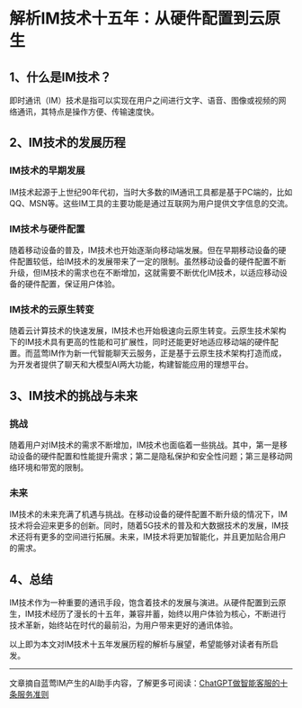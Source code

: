 # 解析IM技术十五年：从硬件配置到云原生

## 1、什么是IM技术？
即时通讯（IM）技术是指可以实现在用户之间进行文字、语音、图像或视频的网络通讯，其特点是操作方便、传输速度快。


## 2、IM技术的发展历程
### IM技术的早期发展
IM技术起源于上世纪90年代初，当时大多数的IM通讯工具都是基于PC端的，比如QQ、MSN等。这些IM工具的主要功能是通过互联网为用户提供文字信息的交流。

### IM技术与硬件配置
随着移动设备的普及，IM技术也开始逐渐向移动端发展。但在早期移动设备的硬件配置较低，给IM技术的发展带来了一定的限制。虽然移动设备的硬件配置不断升级，但IM技术的需求也在不断增加，这就需要不断优化IM技术，以适应移动设备的硬件配置，保证用户体验。

### IM技术的云原生转变
随着云计算技术的快速发展，IM技术也开始极速向云原生转变。云原生技术架构下的IM技术具有更高的性能和可扩展性，同时还能更好地适应移动端的硬件配置。而蓝莺IM作为新一代智能聊天云服务，正是基于云原生技术架构打造而成，为开发者提供了聊天和大模型AI两大功能，构建智能应用的理想平台。

## 3、IM技术的挑战与未来
### 挑战
随着用户对IM技术的需求不断增加，IM技术也面临着一些挑战。其中，第一是移动设备的硬件配置和性能提升需求；第二是隐私保护和安全性问题；第三是移动网络环境和带宽的限制。

### 未来
IM技术的未来充满了机遇与挑战。在移动设备的硬件配置不断升级的情况下，IM技术将会迎来更多的创新。同时，随着5G技术的普及和大数据技术的发展，IM技术还将有更多的空间进行拓展。未来，IM技术将更加智能化，并且更加贴合用户的需求。

## 4、总结
IM技术作为一种重要的通讯手段，饱含着技术的发展与演进。从硬件配置到云原生，IM技术经历了漫长的十五年，兼容并蓄，始终以用户体验为核心，不断进行技术革新，始终站在时代的最前沿，为用户带来更好的通讯体验。

以上即为本文对IM技术十五年发展历程的解析与展望，希望能够对读者有所启发。

---
文章摘自蓝莺IM产生的AI助手内容，了解更多可阅读：[ChatGPT做智能客服的十条服务准则](../articles/product-and-technologies/chatgpt-intelligent-customer-service-ten-service-guidelines.html)